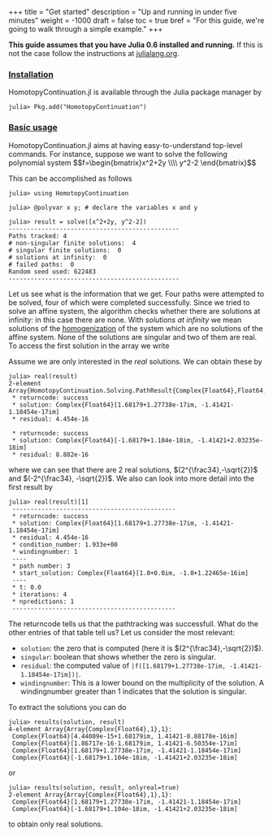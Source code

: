 +++
title = "Get started"
description = "Up and running in under five minutes"
weight = -1000
draft = false
toc = true
bref = "For this guide, we're going to walk through a simple example."
+++

**This guide assumes that you have Julia 0.6 installed and running.** If this is not the case follow the instructions
at [julialang.org](https://julialang.org/downloads/).
<h3 class="section-head" id="h-installation"><a href="#h-installation">Installation</a></h3>

HomotopyContinuation.jl is available through the Julia package manager by
```julia-repl
julia> Pkg.add("HomotopyContinuation")
```

<h3 class="section-head" id="h-basic-usage"><a href="#h-basic-usage">Basic usage</a></h3>
HomotopyContinuation.jl aims at having easy-to-understand top-level commands. For instance, suppose we want to solve the following polynomial system
$$f=\begin{bmatrix}x^2+2y \\\\ y^2-2 \end{bmatrix}$$

This can be accomplished as follows
```julia-repl
julia> using HomotopyContinuation

julia> @polyvar x y; # declare the variables x and y

julia> result = solve([x^2+2y, y^2-2])
-----------------------------------------------
Paths tracked: 4
# non-singular finite solutions:  4
# singular finite solutions:  0
# solutions at infinity:  0
# failed paths:  0
Random seed used: 622483
-----------------------------------------------
```
Let us see what is the information that we get. Four paths were attempted to be solved, four of which were completed successfully. Since we tried to solve an affine system, the algorithm checks whether there are solutions at infinity: in this case there are none. With *solutions at infinity* we mean solutions of the [homogenization](https://en.wikipedia.org/wiki/Homogeneous_polynomial#Homogenization) of the system which are no solutions of the affine system. None of the solutions are singular and two of them are real. To access the first solution in the array we write

Assume we are only interested in the *real* solutions. We can obtain these by 
```julia-repl
julia> real(result)
2-element Array{HomotopyContinuation.Solving.PathResult{Complex{Float64},Float64,Complex{Float64}},1}:
 * returncode: success
 * solution: Complex{Float64}[1.68179+1.27738e-17im, -1.41421-1.18454e-17im]
 * residual: 4.454e-16

 * returncode: success
 * solution: Complex{Float64}[-1.68179+1.104e-18im, -1.41421+2.03235e-18im]
 * residual: 8.882e-16
```
where we can see that there are 2 real solutions, $(2^{\frac34},-\sqrt{2})$ and $(-2^{\frac34}, -\sqrt{2})$. We also can look into more detail into the first result by
```julia-repl
julia> real(result)[1]
 ---------------------------------------------
 * returncode: success
 * solution: Complex{Float64}[1.68179+1.27738e-17im, -1.41421-1.18454e-17im]
 * residual: 4.454e-16
 * condition_number: 1.933e+00
 * windingnumber: 1
 ----
 * path number: 3
 * start_solution: Complex{Float64}[1.0+0.0im, -1.0+1.22465e-16im]
 ----
 * t: 0.0
 * iterations: 4
 * npredictions: 1
 ---------------------------------------------
```

The returncode tells us that the pathtracking was successfull. What do the other entries of that table tell us? Let us consider the most relevant:

* `solution`: the zero that is computed (here it is $(2^{\frac34},-\sqrt{2})$).
* `singular`: boolean that shows whether the zero is singular.
* `residual`: the computed value of ``|f([1.68179+1.27738e-17im, -1.41421-1.18454e-17im])|``.
* `windingnumber`: This is a lower bound on the multiplicity of the solution. A windingnumber greater than 1 indicates that the solution is singular.

To extract the solutions you can do
```julia-repl
julia> results(solution, result)
4-element Array{Array{Complex{Float64},1},1}:
 Complex{Float64}[4.44089e-15+1.68179im, 1.41421-8.88178e-16im] 
 Complex{Float64}[1.86717e-16-1.68179im, 1.41421-6.50354e-17im] 
 Complex{Float64}[1.68179+1.27738e-17im, -1.41421-1.18454e-17im]
 Complex{Float64}[-1.68179+1.104e-18im, -1.41421+2.03235e-18im]
```
or
```julia-repl
julia> results(solution, result, onlyreal=true)
2-element Array{Array{Complex{Float64},1},1}:
 Complex{Float64}[1.68179+1.27738e-17im, -1.41421-1.18454e-17im]
 Complex{Float64}[-1.68179+1.104e-18im, -1.41421+2.03235e-18im] 
```
to obtain only real solutions.